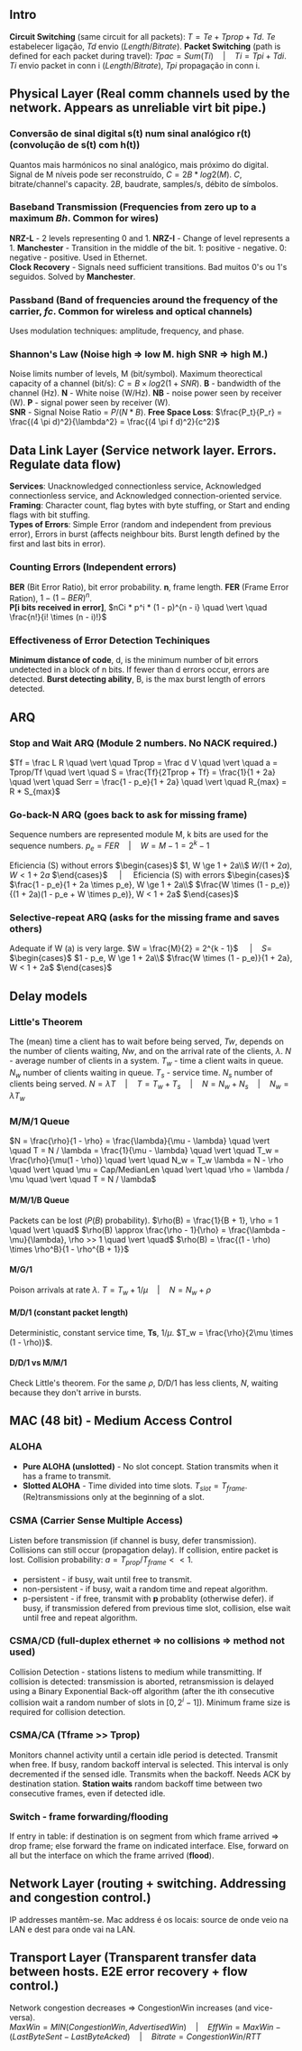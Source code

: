 ## Intro

**Circuit Switching** (same circuit for all packets): $T=Te+Tprop+Td$. $Te$
estabelecer ligação, $Td$ envio ($Length/Bitrate$).
**Packet Switching** (path is defined for each packet during travel):
$Tpac=Sum(Ti) \quad \vert \quad Ti=Tpi+Tdi$. $Ti$ envio packet in conn i
($Length/Bitrate$), $Tpi$ propagação in conn i.

## Physical Layer (Real comm channels used by the network. Appears as unreliable virt bit pipe.)

### Conversão de sinal digital s(t) num sinal analógico r(t) (convolução de s(t) com h(t))

Quantos mais harmónicos no sinal analógico, mais próximo do digital. Signal
de M níveis pode ser reconstruído, $C = 2B * log2(M)$. $C$, bitrate/channel's
capacity. $2B$, baudrate, samples/s, débito de símbolos.

### Baseband Transmission (Frequencies from zero up to a maximum $Bh$. Common for wires)

**NRZ-L** - 2 levels representing 0 and 1. **NRZ-I** - Change of level represents
a 1. **Manchester** - Transition in the middle of the bit. 1: positive - negative.
0: negative - positive. Used in Ethernet.  
**Clock Recovery** - Signals need sufficient transitions. Bad muitos 0's ou 1's seguidos.
Solved by **Manchester**.

### Passband (Band of frequencies around the frequency of the carrier, $fc$. Common for wireless and optical channels)

Uses modulation techniques: amplitude, frequency, and phase.

### Shannon's Law (Noise high $\Rightarrow$ low M. high SNR $\Rightarrow$ high M.)

Noise limits number of levels, M (bit/symbol). Maximum theorectical capacity
of a channel (bit/s): $C = B \times log2(1 + SNR)$. **B** - bandwidth of the
channel (Hz). **N** - White noise (W/Hz). **NB** - noise power seen by
receiver (W). **P** - signal power seen by receiver (W).  
**SNR** - Signal Noise Ratio = $P / (N * B)$.
**Free Space Loss**: $\frac{P_t}{P_r} = \frac{(4 \pi d)^2}{\lambda^2} = \frac{(4 \pi f d)^2}{c^2}$

## Data Link Layer (Service network layer. Errors. Regulate data flow)

**Services**: Unacknowledged connectionless service, Acknowledged connectionless
service, and Acknowledged connection-oriented service.
**Framing**: Character count, flag bytes with byte stuffing, or Start and
ending flags with bit stuffing.  
**Types of Errors**: Simple Error (random and independent from previous error),
Errors in burst (affects neighbour bits. Burst length defined by the first and
last bits in error).

### Counting Errors (Independent errors)

**BER** (Bit Error Ratio), bit error probability. **n**, frame length. **FER**
(Frame Error Ration), $1 - (1 - BER)^n$.  
**P[i bits received in error]**, $nCi * p^i * (1 - p)^{n - i} \quad \vert \quad
\frac{n!}{i! \times (n - i)!}$

### Effectiveness of Error Detection Techiniques

**Minimum distance of code**, d, is the minimum number of bit errors undetected
in a block of n bits. If fewer than d errors occur, errors are detected. **Burst
detecting ability**, B, is the max burst length of errors detected.

## ARQ

### Stop and Wait ARQ (Module 2 numbers. No NACK required.)

$Tf = \frac L R \quad \vert \quad
Tprop = \frac d V \quad \vert \quad
a = Tprop/Tf \quad \vert \quad
S = \frac{Tf}{2Tprop + Tf} = \frac{1}{1 + 2a} \quad \vert \quad
Serr = \frac{1 - p_e}{1 + 2a} \quad \vert \quad
R_{max} = R * S_{max}$

### Go-back-N ARQ (goes back to ask for missing frame)

Sequence numbers are represented module M, k bits are used for the sequence
numbers. $p_e = FER \quad \vert \quad W = M - 1 = 2^k - 1$

Eficiencia (S) without errors
$\begin{cases}$
$1, W \ge 1 + 2a\\$
$W/(1 + 2a), W < 1 + 2a$
$\end{cases}$
$\quad \vert \quad$
Eficiencia (S) with errors
$\begin{cases}$
$\frac{1 - p_e}{1 + 2a \times p_e}, W \ge 1 + 2a\\$
$\frac{W \times (1 - p_e)}{(1 + 2a)(1 - p_e + W \times p_e)}, W < 1 + 2a$
$\end{cases}$

### Selective-repeat ARQ (asks for the missing frame and saves others)

Adequate if W (a) is very large. $W = \frac{M}{2} = 2^{k - 1}$
$\quad \vert \quad S =$
$\begin{cases}$
$1 - p_e, W \ge 1 + 2a\\$
$\frac{W \times (1 - p_e)}{1 + 2a}, W < 1 + 2a$
$\end{cases}$

## Delay models

### Little's Theorem

The (mean) time a client has to wait before being served, $Tw$, depends on the
number of clients waiting, $Nw$, and on the arrival rate of the clients,
$\lambda$. $N$ - average number of clients in a system. $T_w$ - time a client
waits in queue. $N_w$ number of clients waiting in queue. $T_s$ - service time.
$N_s$ number of clients being served.
$N = \lambda T \quad \vert \quad
T = T_w + T_s \quad \vert \quad
N = N_w + N_s \quad \vert \quad
N_w = \lambda T_w$

### M/M/1 Queue

$N = \frac{\rho}{1 - \rho} = \frac{\lambda}{\mu - \lambda} \quad \vert \quad
T = N / \lambda = \frac{1}{\mu - \lambda} \quad \vert \quad
T_w = \frac{\rho}{\mu(1 - \rho)} \quad \vert \quad
N_w = T_w \lambda = N - \rho \quad \vert \quad
\mu = Cap/MedianLen \quad \vert \quad
\rho = \lambda / \mu \quad \vert \quad
T = N / \lambda$

#### M/M/1/B Queue

Packets can be lost ($P(B)$ probability).
$\rho(B) = \frac{1}{B + 1}, \rho = 1 \quad \vert \quad$
$\rho(B) \approx \frac{\rho - 1}{\rho} = \frac{\lambda - \mu}{\lambda}, \rho >> 1 \quad \vert \quad$
$\rho(B) = \frac{(1 - \rho) \times \rho^B}{1 - \rho^{B + 1}}$

#### M/G/1

Poison arrivals at rate $\lambda$. $T = T_w + 1/\mu \quad \vert \quad N = N_w + \rho$

#### M/D/1 (constant packet length)

Deterministic, constant service time, **Ts**, $1/\mu$.
$T_w = \frac{\rho}{2\mu \times (1 - \rho)}$.

#### D/D/1 vs M/M/1

Check Little's theorem. For the same $\rho$, D/D/1 has less clients, $N$,
waiting because they don't arrive in bursts.

## MAC (48 bit) - Medium Access Control

### ALOHA

- **Pure ALOHA (unslotted)** - No slot concept. Station transmits when it
  has a frame to transmit.
- **Slotted ALOHA** - Time divided into time slots. $T_{slot} = T_{frame}$.
  (Re)transmissions only at the beginning of a slot.

### CSMA (Carrier Sense Multiple Access)

Listen before transmission (if channel is busy, defer transmission). Collisions
can still occur (propagation delay). If collision, entire packet is lost.
Collision probability: $a = T_{prop} / T_{frame} << 1$.

- persistent - if busy, wait until free to transmit.
- non-persistent - if busy, wait a random time and repeat algorithm.
- p-persistent - if free, transmit with **p** probablity (otherwise defer). if busy,
  if transmission defered from previous time slot, collision, else wait until free
  and repeat algorithm.

### CSMA/CD (full-duplex ethernet => no collisions => method not used)

Collision Detection - stations listens to medium while transmitting. If collision
is detected: transmission is aborted, retransmission is delayed using a Binary
Exponential Back-off algorithm (after the ith consecutive collision wait a random
number of slots in $[0, 2^i - 1]$). Minimum frame size is required for collision
detection.

### CSMA/CA (Tframe >> Tprop)

Monitors channel activity until a certain idle period is detected. Transmit when
free. If busy, random backoff interval is selected. This interval is only decremented
if the sensed idle. Transmits when the backoff. Needs ACK by destination station.
**Station waits** random backoff time between two consecutive frames, even if detected
idle.

### Switch - frame forwarding/flooding

If entry in table: if destination is on segment from which frame arrived => drop
frame; else forward the frame on indicated interface. Else, forward on all but
the interface on which the frame arrived (**flood**).

## Network Layer (routing + switching. Addressing and congestion control.)

IP addresses mantêm-se. Mac address é os locais: source de onde veio na LAN e dest
para onde vai na LAN.

## Transport Layer (Transparent transfer data between hosts. E2E error recovery + flow control.)

Network congestion decreases $\Rightarrow$ CongestionWin increases (and vice-versa).  
$MaxWin = MIN(CongestionWin, AdvertisedWin) \quad \vert \quad
EffWin = MaxWin - (LastByteSent - LastByteAcked) \quad \vert \quad
Bitrate = CongestionWin / RTT$
